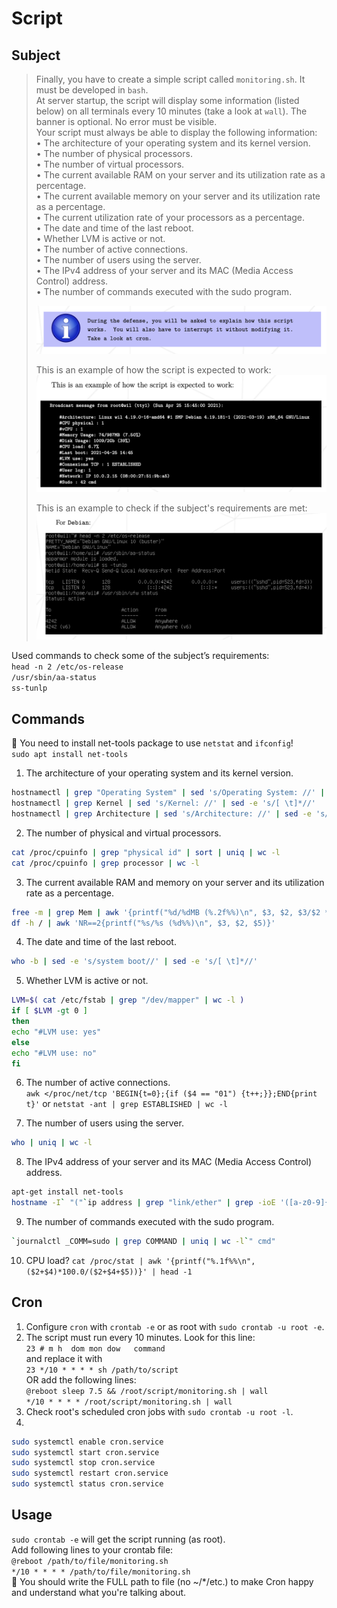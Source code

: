 # Script

## Subject
> Finally, you have to create a simple script called `monitoring.sh`. It must be developed in `bash`.  
> At server startup, the script will display some information (listed below) on all terminals every 10 minutes (take a look at `wall`). The banner is optional. No error must be visible.  
> Your script must always be able to display the following information:  
> • The architecture of your operating system and its kernel version.  
> • The number of physical processors.  
> • The number of virtual processors.  
> • The current available RAM on your server and its utilization rate as a percentage.  
> • The current available memory on your server and its utilization rate as a percentage.  
> • The current utilization rate of your processors as a percentage.  
> • The date and time of the last reboot.  
> • Whether LVM is active or not.  
> • The number of active connections.  
> • The number of users using the server.  
> • The IPv4 address of your server and its MAC (Media Access Control) address.  
> • The number of commands executed with the sudo program.
>
> ![](../Pics/explain_script.png)
>
> This is an example of how the script is expected to work:  
> ![](../Pics/example_script.png)
> 
> This is an example to check if the subject's requirements are met:
> ![](../Pics/commands_requirements.png)

Used commands to check some of the subject’s requirements:  
`head -n 2 /etc/os-release`  
`/usr/sbin/aa-status`  
`ss-tunlp`  

## Commands
🚨 You need to install net-tools package to use `netstat` and `ifconfig`!  
`sudo apt install net-tools`  

1. The architecture of your operating system and its kernel version.  
```bash
hostnamectl | grep "Operating System" | sed 's/Operating System: //' | sed -e 's/[ \t]*//'  
hostnamectl | grep Kernel | sed 's/Kernel: //' | sed -e 's/[ \t]*//'  
hostnamectl | grep Architecture | sed 's/Architecture: //' | sed -e 's/[ \t]*//'  
```  

2. The number of physical and virtual processors.  
```bash
cat /proc/cpuinfo | grep "physical id" | sort | uniq | wc -l  
cat /proc/cpuinfo | grep processor | wc -l  
```  

3. The current available RAM and memory on your server and its utilization rate as a percentage.  
```bash
free -m | grep Mem | awk '{printf("%d/%dMB (%.2f%%)\n", $3, $2, $3/$2 * 100.0}'  
df -h / | awk 'NR==2{printf("%s/%s (%d%%)\n", $3, $2, $5)}'  
```  

4. The date and time of the last reboot.  
```bash
who -b | sed -e 's/system boot//' | sed -e 's/[ \t]*//'  
```  

5. Whether LVM is active or not.
```bash
LVM=$( cat /etc/fstab | grep "/dev/mapper" | wc -l )  
if [ $LVM -gt 0 ]  
then  
echo "#LVM use: yes"  
else  
echo "#LVM use: no"  
fi  
```  

6. The number of active connections.  
`awk </proc/net/tcp 'BEGIN{t=0};{if ($4 == "01") {t++;}};END{print t}'`
or
`netstat -ant | grep ESTABLISHED | wc -l`

7. The number of users using the server.  
```bash
who | uniq | wc -l  
```  

8. The IPv4 address of your server and its MAC (Media Access Control) address.  
```bash
apt-get install net-tools  
hostname -I` "("`ip address | grep "link/ether" | grep -ioE '([a-z0-9]{2}:){5}..' | head -1`")"  
```  

9. The number of commands executed with the sudo program.
```bash
`journalctl _COMM=sudo | grep COMMAND | uniq | wc -l`" cmd"  
```  

10. CPU load?
`cat /proc/stat | awk '{printf("%.1f%%\n", ($2+$4)*100.0/($2+$4+$5))}' | head -1`  


## Cron
1. Configure `cron` with `crontab -e` or as root with `sudo crontab -u root -e`.  
2. The script must run every 10 minutes. Look for this line:  
`23 # m h  dom mon dow   command`  
and replace it with  
`23 */10 * * * * sh /path/to/script`  
OR add the following lines:  
`@reboot sleep 7.5 && /root/script/monitoring.sh | wall`  
`*/10 * * * * /root/script/monitoring.sh | wall`  
3. Check root's scheduled cron jobs with `sudo crontab -u root -l`.  
4. 
```bash
sudo systemctl enable cron.service
sudo systemctl start cron.service
sudo systemctl stop cron.service
sudo systemctl restart cron.service
sudo systemctl status cron.service
```

## Usage
`sudo crontab -e` will get the script running (as root).  
Add following lines to your crontab file:  
`@reboot /path/to/file/monitoring.sh`  
`*/10 * * * * /path/to/file/monitoring.sh`  
🚨 You should write the FULL path to file (no ~/*/etc.) to make Cron happy and understand what you're talking about.